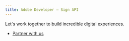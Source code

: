 ```yaml
---
title: Adobe Developer — Sign API
---
```


<SummaryBlock slots="text, buttons"  background="rgb(254,229,224)" buttonPositionRight primaryOutline btnVariant='secondary' className="key-features-code-block partner-with-us hero-summary-btn-color hero-below-compo" />

Let's work together to build incredible digital experiences.

- [Partner with us](https://www.adobe.com/documentcloud/integrations/isv-partner-form.html)